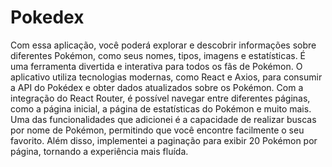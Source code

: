 # Pokedex
Com essa aplicação, você poderá explorar e descobrir informações sobre diferentes Pokémon, como seus nomes, tipos, imagens e estatísticas. É uma ferramenta divertida e interativa para todos os fãs de Pokémon.
O aplicativo utiliza tecnologias modernas, como React e Axios, para consumir a API do Pokédex e obter dados atualizados sobre os Pokémon. Com a integração do React Router, é possível navegar entre diferentes páginas, como a página inicial, a página de estatísticas do Pokémon e muito mais.
Uma das funcionalidades que adicionei é a capacidade de realizar buscas por nome de Pokémon, permitindo que você encontre facilmente o seu favorito. Além disso, implementei a paginação para exibir 20 Pokémon por página, tornando a experiência mais fluída.
